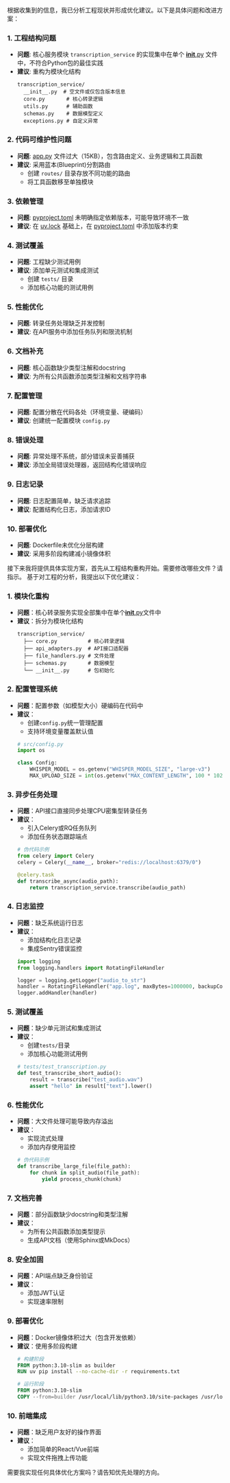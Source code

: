 根据收集到的信息，我已分析工程现状并形成优化建议。以下是具体问题和改进方案：

### 1. 工程结构问题
- **问题**: 核心服务模块 `transcription_service` 的实现集中在单个 [__init__.py](cci:7://file:///e:/audio_to_str/src/transcription_service/__init__.py:0:0-0:0) 文件中，不符合Python包的最佳实践
- **建议**: 重构为模块化结构
  ```plain
  transcription_service/
    __init__.py  # 空文件或仅包含版本信息
    core.py       # 核心转录逻辑
    utils.py      # 辅助函数
    schemas.py    # 数据模型定义
    exceptions.py # 自定义异常
  ```

### 2. 代码可维护性问题
- **问题**: [app.py](cci:7://file:///e:/audio_to_str/src/app.py:0:0-0:0) 文件过大（15KB），包含路由定义、业务逻辑和工具函数
- **建议**: 采用蓝本(Blueprint)分割路由
  - 创建 `routes/` 目录存放不同功能的路由
  - 将工具函数移至单独模块

### 3. 依赖管理
- **问题**: [pyproject.toml](cci:7://file:///e:/audio_to_str/pyproject.toml:0:0-0:0) 未明确指定依赖版本，可能导致环境不一致
- **建议**: 在 [uv.lock](cci:7://file:///e:/audio_to_str/uv.lock:0:0-0:0) 基础上，在 [pyproject.toml](cci:7://file:///e:/audio_to_str/pyproject.toml:0:0-0:0) 中添加版本约束

### 4. 测试覆盖
- **问题**: 工程缺少测试用例
- **建议**: 添加单元测试和集成测试
  - 创建 `tests/` 目录
  - 添加核心功能的测试用例

### 5. 性能优化
- **问题**: 转录任务处理缺乏并发控制
- **建议**: 在API服务中添加任务队列和限流机制

### 6. 文档补充
- **问题**: 核心函数缺少类型注解和docstring
- **建议**: 为所有公共函数添加类型注解和文档字符串

### 7. 配置管理
- **问题**: 配置分散在代码各处（环境变量、硬编码）
- **建议**: 创建统一配置模块 `config.py`

### 8. 错误处理
- **问题**: 异常处理不系统，部分错误未妥善捕获
- **建议**: 添加全局错误处理器，返回结构化错误响应

### 9. 日志记录
- **问题**: 日志配置简单，缺乏请求追踪
- **建议**: 配置结构化日志，添加请求ID

### 10. 部署优化
- **问题**: Dockerfile未优化分层构建
- **建议**: 采用多阶段构建减小镜像体积

接下来我将提供具体实现方案，首先从工程结构重构开始。需要修改哪些文件？请指示。
</think>
基于对工程的分析，我提出以下优化建议：

### 1. 模块化重构
- **问题**：核心转录服务实现全部集中在单个[__init__.py](cci:7://file:///e:/audio_to_str/src/transcription_service/__init__.py:0:0-0:0)文件中
- **建议**：拆分为模块化结构
  ```plaintext
  transcription_service/
    ├── core.py          # 核心转录逻辑
    ├── api_adapters.py  # API接口适配器
    ├── file_handlers.py # 文件处理
    ├── schemas.py       # 数据模型
    └── __init__.py      # 包初始化
  ```

### 2. 配置管理系统
- **问题**：配置参数（如模型大小）硬编码在代码中
- **建议**：
  - 创建`config.py`统一管理配置
  - 支持环境变量覆盖默认值
  ```python
  # src/config.py
  import os
  
  class Config:
      WHISPER_MODEL = os.getenv("WHISPER_MODEL_SIZE", "large-v3")
      MAX_UPLOAD_SIZE = int(os.getenv("MAX_CONTENT_LENGTH", 100 * 1024 * 1024))
  ```

### 3. 异步任务处理
- **问题**：API接口直接同步处理CPU密集型转录任务
- **建议**：
  - 引入Celery或RQ任务队列
  - 添加任务状态跟踪端点
  ```python
  # 伪代码示例
  from celery import Celery
  celery = Celery(__name__, broker="redis://localhost:6379/0")
  
  @celery.task
  def transcribe_async(audio_path):
      return transcription_service.transcribe(audio_path)
  ```

### 4. 日志监控
- **问题**：缺乏系统运行日志
- **建议**：
  - 添加结构化日志记录
  - 集成Sentry错误监控
  ```python
  import logging
  from logging.handlers import RotatingFileHandler
  
  logger = logging.getLogger("audio_to_str")
  handler = RotatingFileHandler("app.log", maxBytes=1000000, backupCount=5)
  logger.addHandler(handler)
  ```

### 5. 测试覆盖
- **问题**：缺少单元测试和集成测试
- **建议**：
  - 创建`tests/`目录
  - 添加核心功能测试用例
  ```python
  # tests/test_transcription.py
  def test_transcribe_short_audio():
      result = transcribe("test_audio.wav")
      assert "hello" in result["text"].lower()
  ```

### 6. 性能优化
- **问题**：大文件处理可能导致内存溢出
- **建议**：
  - 实现流式处理
  - 添加内存使用监控
  ```python
  # 伪代码示例
  def transcribe_large_file(file_path):
      for chunk in split_audio(file_path):
          yield process_chunk(chunk)
  ```

### 7. 文档完善
- **问题**：部分函数缺少docstring和类型注解
- **建议**：
  - 为所有公共函数添加类型提示
  - 生成API文档（使用Sphinx或MkDocs）

### 8. 安全加固
- **问题**：API端点缺乏身份验证
- **建议**：
  - 添加JWT认证
  - 实现速率限制

### 9. 部署优化
- **问题**：Docker镜像体积过大（包含开发依赖）
- **建议**：使用多阶段构建
  ```Dockerfile
  # 构建阶段
  FROM python:3.10-slim as builder
  RUN uv pip install --no-cache-dir -r requirements.txt
  
  # 运行阶段
  FROM python:3.10-slim
  COPY --from=builder /usr/local/lib/python3.10/site-packages /usr/local/lib/python3.10/site-packages
  ```

### 10. 前端集成
- **问题**：缺乏用户友好的操作界面
- **建议**：
  - 添加简单的React/Vue前端
  - 实现文件拖拽上传功能

需要我实现任何具体优化方案吗？请告知优先处理的方向。